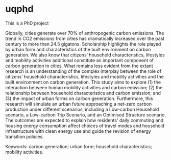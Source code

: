 # uqphd

This is a PhD project

Globally, cities generate over 70% of anthropogenic carbon emissions. The trend in CO2 emissions from cities has dramatically increased over the past century to more than 24.5 gigatons. Scholarship highlights the role played by urban form and characteristics of the built environment on carbon generation. We also know that citizens’ household characteristics, lifestyles and mobility activities additional constitute an important component of carbon generation in cities. What remains less evident from the extant research is an understanding of the complex interplay between the role of citizens’ household characteristics, lifestyles and mobility activities and the built environment on carbon generation. This study aims to explore (1) the interaction between human mobility activities and carbon emission; (2) the relationship between household characteristics and carbon emission; and (3) the impact of urban forms on carbon generation. Furthermore, this research will simulate an urban future approaching a net-zero carbon production under different scenarios, including a Low-carbon Household scenario, a Low-carbon Trip Scenario, and an Optimised Structure scenario. The outcomes are expected to explain how residents' daily commuting and housing energy consumption affect choices of travel modes and household infrastructure with clean energy use and guide the revision of energy transition policies.

Keywords: carbon generation; urban form; household characteristics; mobility activities. 
